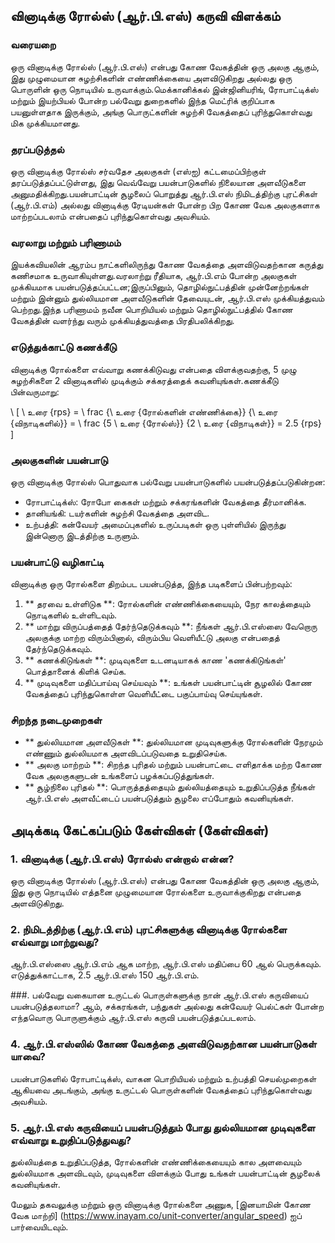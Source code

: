 ## வினாடிக்கு ரோல்ஸ் (ஆர்.பி.எஸ்) கருவி விளக்கம்

### வரையறை
ஒரு வினாடிக்கு ரோல்ஸ் (ஆர்.பி.எஸ்) என்பது கோண வேகத்தின் ஒரு அலகு ஆகும், இது முழுமையான சுழற்சிகளின் எண்ணிக்கையை அளவிடுகிறது அல்லது ஒரு பொருளின் ஒரு நொடியில் உருவாக்கும்.மெக்கானிக்கல் இன்ஜினியரிங், ரோபாட்டிக்ஸ் மற்றும் இயற்பியல் போன்ற பல்வேறு துறைகளில் இந்த மெட்ரிக் குறிப்பாக பயனுள்ளதாக இருக்கும், அங்கு பொருட்களின் சுழற்சி வேகத்தைப் புரிந்துகொள்வது மிக முக்கியமானது.

### தரப்படுத்தல்
ஒரு வினாடிக்கு ரோல்ஸ் சர்வதேச அலகுகள் (எஸ்ஐ) கட்டமைப்பிற்குள் தரப்படுத்தப்பட்டுள்ளது, இது வெவ்வேறு பயன்பாடுகளில் நிலையான அளவீடுகளை அனுமதிக்கிறது.பயன்பாட்டின் சூழலைப் பொறுத்து ஆர்.பி.எஸ் நிமிடத்திற்கு புரட்சிகள் (ஆர்.பி.எம்) அல்லது வினாடிக்கு ரேடியன்கள் போன்ற பிற கோண வேக அலகுகளாக மாற்றப்படலாம் என்பதைப் புரிந்துகொள்வது அவசியம்.

### வரலாறு மற்றும் பரிணாமம்
இயக்கவியலின் ஆரம்ப நாட்களிலிருந்து கோண வேகத்தை அளவிடுவதற்கான கருத்து கணிசமாக உருவாகியுள்ளது.வரலாற்று ரீதியாக, ஆர்.பி.எம் போன்ற அலகுகள் முக்கியமாக பயன்படுத்தப்பட்டன;இருப்பினும், தொழில்நுட்பத்தின் முன்னேற்றங்கள் மற்றும் இன்னும் துல்லியமான அளவீடுகளின் தேவையுடன், ஆர்.பி.எஸ் முக்கியத்துவம் பெற்றது.இந்த பரிணாமம் நவீன பொறியியல் மற்றும் தொழில்நுட்பத்தில் கோண வேகத்தின் வளர்ந்து வரும் முக்கியத்துவத்தை பிரதிபலிக்கிறது.

### எடுத்துக்காட்டு கணக்கீடு
வினாடிக்கு ரோல்களை எவ்வாறு கணக்கிடுவது என்பதை விளக்குவதற்கு, 5 முழு சுழற்சிகளை 2 வினாடிகளில் முடிக்கும் சக்கரத்தைக் கவனியுங்கள்.கணக்கீடு பின்வருமாறு:

\ [
\ உரை {rps} = \ frac {\ உரை {ரோல்களின் எண்ணிக்கை}} {\ உரை {விநாடிகளில்}} = \ frac {5 \ உரை {ரோல்ஸ்}} {2 \ உரை {விநாடிகள்}} = 2.5 {rps}
\]

### அலகுகளின் பயன்பாடு
ஒரு வினாடிக்கு ரோல்ஸ் பொதுவாக பல்வேறு பயன்பாடுகளில் பயன்படுத்தப்படுகின்றன:
- ரோபாட்டிக்ஸ்: ரோபோ கைகள் மற்றும் சக்கரங்களின் வேகத்தை தீர்மானிக்க.
- தானியங்கி: டயர்களின் சுழற்சி வேகத்தை அளவிட.
- உற்பத்தி: கன்வேயர் அமைப்புகளில் உருப்படிகள் ஒரு புள்ளியில் இருந்து இன்னொரு இடத்திற்கு உருளும்.

### பயன்பாட்டு வழிகாட்டி
வினாடிக்கு ஒரு ரோல்களை திறம்பட பயன்படுத்த, இந்த படிகளைப் பின்பற்றவும்:
1. ** தரவை உள்ளிடுக **: ரோல்களின் எண்ணிக்கையையும், நேர காலத்தையும் நொடிகளில் உள்ளிடவும்.
2. ** மாற்று விருப்பத்தைத் தேர்ந்தெடுக்கவும் **: நீங்கள் ஆர்.பி.எஸ்ஸை வேறொரு அலகுக்கு மாற்ற விரும்பினால், விரும்பிய வெளியீட்டு அலகு என்பதைத் தேர்ந்தெடுக்கவும்.
3. ** கணக்கிடுங்கள் **: முடிவுகளை உடனடியாகக் காண 'கணக்கிடுங்கள்' பொத்தானைக் கிளிக் செய்க.
4. ** முடிவுகளை மதிப்பாய்வு செய்யவும் **: உங்கள் பயன்பாட்டின் சூழலில் கோண வேகத்தைப் புரிந்துகொள்ள வெளியீட்டை பகுப்பாய்வு செய்யுங்கள்.

### சிறந்த நடைமுறைகள்
- ** துல்லியமான அளவீடுகள் **: துல்லியமான முடிவுகளுக்கு ரோல்களின் நேரமும் எண்ணும் துல்லியமாக அளவிடப்படுவதை உறுதிசெய்க.
- ** அலகு மாற்றம் **: சிறந்த புரிதல் மற்றும் பயன்பாட்டை எளிதாக்க மற்ற கோண வேக அலகுகளுடன் உங்களைப் பழக்கப்படுத்துங்கள்.
- ** சூழ்நிலை புரிதல் **: பொருத்தத்தையும் துல்லியத்தையும் உறுதிப்படுத்த நீங்கள் ஆர்.பி.எஸ் அளவீட்டைப் பயன்படுத்தும் சூழலை எப்போதும் கவனியுங்கள்.

## அடிக்கடி கேட்கப்படும் கேள்விகள் (கேள்விகள்)

### 1. வினாடிக்கு (ஆர்.பி.எஸ்) ரோல்ஸ் என்றால் என்ன?
ஒரு வினாடிக்கு ரோல்ஸ் (ஆர்.பி.எஸ்) என்பது கோண வேகத்தின் ஒரு அலகு ஆகும், இது ஒரு நொடியில் எத்தனை முழுமையான ரோல்களை உருவாக்குகிறது என்பதை அளவிடுகிறது.

### 2. நிமிடத்திற்கு (ஆர்.பி.எம்) புரட்சிகளுக்கு வினாடிக்கு ரோல்களை எவ்வாறு மாற்றுவது?
ஆர்.பி.எஸ்ஸை ஆர்.பி.எம் ஆக மாற்ற, ஆர்.பி.எஸ் மதிப்பை 60 ஆல் பெருக்கவும். எடுத்துக்காட்டாக, 2.5 ஆர்.பி.எஸ் 150 ஆர்.பி.எம்.

###. பல்வேறு வகையான உருட்டல் பொருள்களுக்கு நான் ஆர்.பி.எஸ் கருவியைப் பயன்படுத்தலாமா?
ஆம், சக்கரங்கள், பந்துகள் அல்லது கன்வேயர் பெல்ட்கள் போன்ற எந்தவொரு பொருளுக்கும் ஆர்.பி.எஸ் கருவி பயன்படுத்தப்படலாம்.

### 4. ஆர்.பி.எஸ்ஸில் கோண வேகத்தை அளவிடுவதற்கான பயன்பாடுகள் யாவை?
பயன்பாடுகளில் ரோபாட்டிக்ஸ், வாகன பொறியியல் மற்றும் உற்பத்தி செயல்முறைகள் ஆகியவை அடங்கும், அங்கு உருட்டல் பொருள்களின் வேகத்தைப் புரிந்துகொள்வது அவசியம்.

### 5. ஆர்.பி.எஸ் கருவியைப் பயன்படுத்தும் போது துல்லியமான முடிவுகளை எவ்வாறு உறுதிப்படுத்துவது?
துல்லியத்தை உறுதிப்படுத்த, ரோல்களின் எண்ணிக்கையையும் கால அளவையும் துல்லியமாக அளவிடவும், முடிவுகளை விளக்கும் போது உங்கள் பயன்பாட்டின் சூழலைக் கவனியுங்கள்.

மேலும் தகவலுக்கு மற்றும் ஒரு வினாடிக்கு ரோல்களை அணுக, [இனயாமின் கோண வேக மாற்றி] (https://www.inayam.co/unit-converter/angular_speed) ஐப் பார்வையிடவும்.